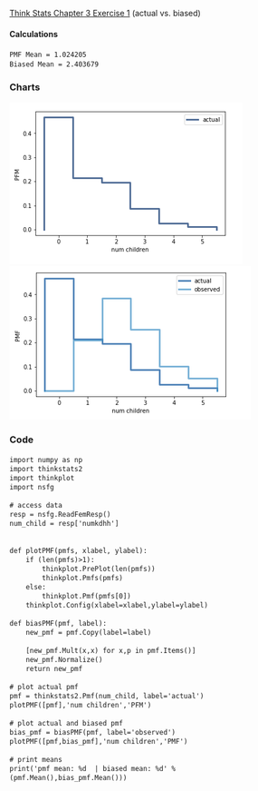 [Think Stats Chapter 3 Exercise 1](http://greenteapress.com/thinkstats2/html/thinkstats2004.html#toc31) (actual vs. biased)

#### Calculations
`PMF Mean = 1.024205`  
`Biased Mean = 2.403679`

### Charts
![PMF1](figs/pmf1.png)
![PMF2](figs/pmf2.png)

### Code
```
import numpy as np
import thinkstats2
import thinkplot
import nsfg

# access data
resp = nsfg.ReadFemResp()
num_child = resp['numkdhh']


def plotPMF(pmfs, xlabel, ylabel):
    if (len(pmfs)>1):
        thinkplot.PrePlot(len(pmfs))
        thinkplot.Pmfs(pmfs)
    else:
        thinkplot.Pmf(pmfs[0])
    thinkplot.Config(xlabel=xlabel,ylabel=ylabel)

def biasPMF(pmf, label):
    new_pmf = pmf.Copy(label=label)
    
    [new_pmf.Mult(x,x) for x,p in pmf.Items()]
    new_pmf.Normalize()
    return new_pmf

# plot actual pmf
pmf = thinkstats2.Pmf(num_child, label='actual')
plotPMF([pmf],'num children','PFM')

# plot actual and biased pmf
bias_pmf = biasPMF(pmf, label='observed')
plotPMF([pmf,bias_pmf],'num children','PMF')

# print means
print('pmf mean: %d  | biased mean: %d' % (pmf.Mean(),bias_pmf.Mean()))
```